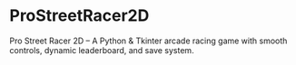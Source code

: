 # ProStreetRacer2D
Pro Street Racer 2D – A Python &amp; Tkinter arcade racing game with smooth controls, dynamic leaderboard, and save system.
